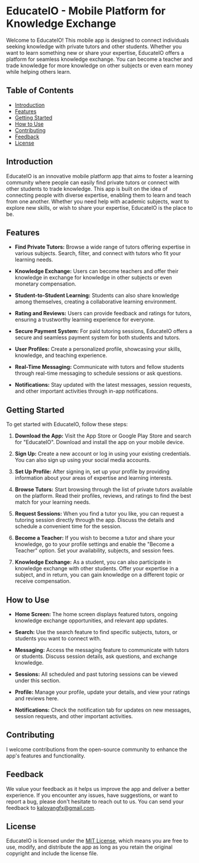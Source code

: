 # EducateIO - Mobile Platform for Knowledge Exchange

Welcome to EducateIO! This mobile app is designed to connect individuals seeking knowledge with private tutors and other students. Whether you want to learn something new or share your expertise, EducateIO offers a platform for seamless knowledge exchange. You can become a teacher and trade knowledge for more knowledge on other subjects or even earn money while helping others learn.

## Table of Contents

- [Introduction](#introduction)
- [Features](#features)
- [Getting Started](#getting-started)
- [How to Use](#how-to-use)
- [Contributing](#contributing)
- [Feedback](#feedback)
- [License](#license)

## Introduction

EducateIO is an innovative mobile platform app that aims to foster a learning community where people can easily find private tutors or connect with other students to trade knowledge. This app is built on the idea of connecting people with diverse expertise, enabling them to learn and teach from one another. Whether you need help with academic subjects, want to explore new skills, or wish to share your expertise, EducateIO is the place to be.

## Features

- **Find Private Tutors:** Browse a wide range of tutors offering expertise in various subjects. Search, filter, and connect with tutors who fit your learning needs.

- **Knowledge Exchange:** Users can become teachers and offer their knowledge in exchange for knowledge in other subjects or even monetary compensation.

- **Student-to-Student Learning:** Students can also share knowledge among themselves, creating a collaborative learning environment.

- **Rating and Reviews:** Users can provide feedback and ratings for tutors, ensuring a trustworthy learning experience for everyone.

- **Secure Payment System:** For paid tutoring sessions, EducateIO offers a secure and seamless payment system for both students and tutors.

- **User Profiles:** Create a personalized profile, showcasing your skills, knowledge, and teaching experience.

- **Real-Time Messaging:** Communicate with tutors and fellow students through real-time messaging to schedule sessions or ask questions.

- **Notifications:** Stay updated with the latest messages, session requests, and other important activities through in-app notifications.

## Getting Started

To get started with EducateIO, follow these steps:

1. **Download the App:** Visit the App Store or Google Play Store and search for "EducateIO". Download and install the app on your mobile device.

2. **Sign Up:** Create a new account or log in using your existing credentials. You can also sign up using your social media accounts.

3. **Set Up Profile:** After signing in, set up your profile by providing information about your areas of expertise and learning interests.

4. **Browse Tutors:** Start browsing through the list of private tutors available on the platform. Read their profiles, reviews, and ratings to find the best match for your learning needs.

5. **Request Sessions:** When you find a tutor you like, you can request a tutoring session directly through the app. Discuss the details and schedule a convenient time for the session.

6. **Become a Teacher:** If you wish to become a tutor and share your knowledge, go to your profile settings and enable the "Become a Teacher" option. Set your availability, subjects, and session fees.

7. **Knowledge Exchange:** As a student, you can also participate in knowledge exchange with other students. Offer your expertise in a subject, and in return, you can gain knowledge on a different topic or receive compensation.

## How to Use

- **Home Screen:** The home screen displays featured tutors, ongoing knowledge exchange opportunities, and relevant app updates.

- **Search:** Use the search feature to find specific subjects, tutors, or students you want to connect with.

- **Messaging:** Access the messaging feature to communicate with tutors or students. Discuss session details, ask questions, and exchange knowledge.

- **Sessions:** All scheduled and past tutoring sessions can be viewed under this section.

- **Profile:** Manage your profile, update your details, and view your ratings and reviews here.

- **Notifications:** Check the notification tab for updates on new messages, session requests, and other important activities.

## Contributing

I welcome contributions from the open-source community to enhance the app's features and functionality.

## Feedback

We value your feedback as it helps us improve the app and deliver a better experience. If you encounter any issues, have suggestions, or want to report a bug, please don't hesitate to reach out to us. You can send your feedback to kaloyangfx@gmail.com.

## License

EducateIO is licensed under the [MIT License](LICENSE), which means you are free to use, modify, and distribute the app as long as you retain the original copyright and include the license file.
